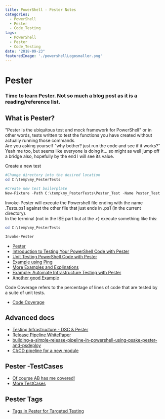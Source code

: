```yaml
---
title: PowerShell - Pester Notes
categories:
  - PowerShell
  - Pester
  - Code_Testing 
tags:
  - PowerShell
  - Pester 
  - Code_Testing 
date: "2018-09-23"
featuredImage: './powershellLogosmaller.png'
---
```


# Pester

### Time to learn Pester. Not so much a blog post as it is a reading/reference list.

## What is Pester?

"Pester is the ubiquitous test and mock framework for PowerShell" or in other words, tests written to test the functions you have created without actually running those commands.  
Are you asking yourself "why bother? just run the code and see if it works?"  Yeah me too, but seems like everyone is doing it... so might as well jump off a bridge also, hopefully by the end I will see its value.

Create a new test

```powershell
#Change directory into the desired location
cd C:\temp\my_PesterTests

#Create new test boilerplate
New-Fixture -Path C:\temp\my_PesterTests\Pester_Test -Name Pester_Test
```

Invoke-Pester will execute the Powershell file ending with the name .Tests.ps1 against the other file that just ends in .ps1 (in the current directory).  
In the terminal (not in the ISE part but at the *>*) execute something like this:

```powershell
cd C:\temp\my_PesterTests

Invoke-Pester 
```

- [Pester](https://github.com/pester/Pester)
- [Introduction to Testing Your PowerShell Code with Pester](https://www.red-gate.com/simple-talk/sysadmin/powershell/introduction-to-testing-your-powershell-code-with-pester/)
- [Unit Testing PowerShell Code with Pester](https://blogs.technet.microsoft.com/heyscriptingguy/2015/12/16/unit-testing-powershell-code-with-pester/)
- [Example using Ping](https://blogs.msdn.microsoft.com/mvpawardprogram/2017/05/30/testing-powershell-with-pester/)
- [More Examples and Explinations](https://www.robinosborne.co.uk/2016/06/27/unit-testing-powershell-with-pester/)
- [Example: Automate Infrastructure Testing with Pester](https://www.cardinalsolutions.com/blog/2018/02/automate_infrastructure_testing_with_pester)
- [Another good Example](http://powershelldistrict.com/pester-test-part3-advanced-concepts/)

Code Coverage refers to the percentage of lines of code that are tested by a suite of unit tests.
- [Code Coverage](https://github.com/pester/Pester/wiki/Code-Coverage)


## Advanced docs

- [Testing Infrastructure - DSC & Pester](https://sysnetdevops.com/2017/06/05/testing-infrastructure-with-pester/)
- [Release Pipeline WhitePaper](https://docs.microsoft.com/en-us/powershell/dsc/whitepapers#the-release-pipeline-model)
- [building-a-simple-release-pipeline-in-powershell-using-psake-pester-and-psdeploy](https://devblackops.io/building-a-simple-release-pipeline-in-powershell-using-psake-pester-and-psdeploy/)
- [CI/CD pipeline for a new module](https://kevinmarquette.github.io/2017-01-21-powershell-module-continious-delivery-pipeline/?utm_source=blog&utm_medium=blog&utm_content=titlelink)

## Pester -TestCases

- [Of course AB has me covered!](https://mcpmag.com/articles/2017/03/23/powershell-test-case-code-with-pester.aspx)
- [More TestCases](https://sqldbawithabeard.com/2017/11/28/2-ways-to-loop-through-collections-in-pester/)

## Pester Tags

- [Tags in Pester for Targeted Testing](https://blog.techsnips.io/how-to-use-tags-in-pester-for-targeted-testing/)


